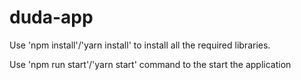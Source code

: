 # duda-app

Use 'npm install'/'yarn install' to install all the required libraries.

Use 'npm run start'/'yarn start' command to the start the application
